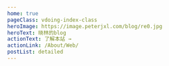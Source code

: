```yaml
---
home: true
pageClass: vdoing-index-class
heroImage: https://image.peterjxl.com/blog/re0.jpg
heroText: 晓林的blog
actionText: 了解本站 → 
actionLink: /About/Web/
postList: detailed
---
```

<ClientOnly>
  <IndexBigImg />
  <WebInfo/>
</ClientOnly>

